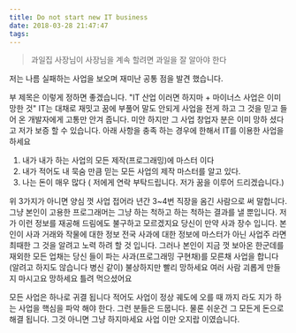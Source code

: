 ```yaml
---
title: Do not start new IT business
date: 2018-03-28 21:47:47
tags:
---
```

> 과일집 사장님이 사장님을 계속 할려면 과일을 잘 알아야 한다

저는 나름 실패하는 사업을 보오며 재미난 공통 점을 발견 했습니다.

부 제목은 이렇게 정하면 좋겠습니다. "IT 산업 이러면 하지마 + 마이너스 사업은 이미 망한 것" IT는 대채로 재밋고
 꿈에 부풀어 말도 안되게 사업을 전게 하고 그 것을 믿고 들어 온 개발자에게 고통만 안겨 줍니다.
 미안 하지만 그 사업 창업자 분은 이미 망하 셨다고 저가 보증 할 수 있습니다. 아래 사항을 충족 하는 경우에 한해서
 IT를 이용한 사업을 하세요
 1. 내가 내가 하는 사업의 모든 제작(프로그래밍)에 마스터 이다
 2. 내가 적어도 내 묵숨 만큼 믿는 모든 사업의 제작 마스터를 알고 있다.
 3. 나는 돈이 매우 많다 ( 저에게 연락 부탁드립니다. 저가 꿈을 이루어 드리겠습니다.)

 위 3가지가 아니면 양심 껏 사업 접어라 년간 3~4번 직장을 옴긴 사람으로 써 말합니다. 그냥 본인이 고용한 프로그래머는
  그냥 하는 척하고 하는 척하는 결과를 낼 뿐입니다. 저가 이런 정보를 재공해 드림에도 불구하고 모르겠지요
  당신이 만약 사과 장수 입니다. 본인이 사과 거래와 작물에 대한 정보 전국 사과에 대한 정보에 마스터가 아닌 사업주 라면
 최때한 그 것을 알려고 노력 하려 할 것 입니다. 그러나 본인이 지금 껏 보아온 한군데를 재외한 모든 업채는 당신 들이
  파는 사과(프로그래밍 구현채)를 모른채 사업을 합니다 (알려고 하지도 않습니다 병신 같이) 불상하지만 빨리 망하세요
   여러 사람 괴롭게 만들지 마시고요 망하세요 틀려 먹으셨어요

  모든 사업은 하나로 귀결 됩니다 적어도 사업이 정상 궤도에 오를 때 까지 라도 지가 하는 사업을 핵심을 파악 해야 한다.
  그런 분들은 드뭅니다. 물론 쉬운건 그 모든게 돈으로 해결 됩니다. 그것 아니면 그냥 하지마세요 사업 이만 오지랍 이였습니다.